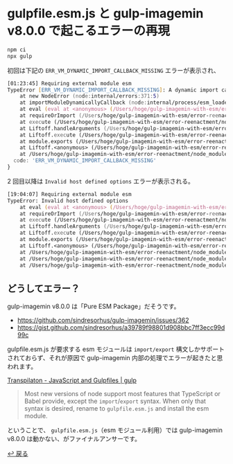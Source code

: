 # gulpfile.esm.js と gulp-imagemin v8.0.0 で起こるエラーの再現

```zsh
npm ci
npx gulp
```

初回は下記の `ERR_VM_DYNAMIC_IMPORT_CALLBACK_MISSING` エラーが表示され、

```zsh
[01:23:45] Requiring external module esm
TypeError [ERR_VM_DYNAMIC_IMPORT_CALLBACK_MISSING]: A dynamic import callback was not specified.
    at new NodeError (node:internal/errors:371:5)
    at importModuleDynamicallyCallback (node:internal/process/esm_loader:39:9)
    at eval (eval at <anonymous> (/Users/hoge/gulp-imagemin-with-esm/error-reenactment/node_modules/gulp-cli/lib/shared/require-or-import.js:10:15), <anonymous>:3:1)
    at requireOrImport (/Users/hoge/gulp-imagemin-with-esm/error-reenactment/node_modules/gulp-cli/lib/shared/require-or-import.js:24:7)
    at execute (/Users/hoge/gulp-imagemin-with-esm/error-reenactment/node_modules/gulp-cli/lib/versioned/^4.0.0/index.js:37:3)
    at Liftoff.handleArguments (/Users/hoge/gulp-imagemin-with-esm/error-reenactment/node_modules/gulp-cli/index.js:211:24)
    at Liftoff.execute (/Users/hoge/gulp-imagemin-with-esm/error-reenactment/node_modules/liftoff/index.js:201:12)
    at module.exports (/Users/hoge/gulp-imagemin-with-esm/error-reenactment/node_modules/flagged-respawn/index.js:51:3)
    at Liftoff.<anonymous> (/Users/hoge/gulp-imagemin-with-esm/error-reenactment/node_modules/liftoff/index.js:191:5)
    at /Users/hoge/gulp-imagemin-with-esm/error-reenactment/node_modules/liftoff/index.js:149:9 {
  code: 'ERR_VM_DYNAMIC_IMPORT_CALLBACK_MISSING'
}
```

2 回目以降は `Invalid host defined options` エラーが表示される。

```zsh
[19:04:07] Requiring external module esm
TypeError: Invalid host defined options
    at eval (eval at <anonymous> (/Users/hoge/gulp-imagemin-with-esm/error-reenactment/node_modules/gulp-cli/lib/shared/require-or-import.js:10:15), <anonymous>:3:1)
    at requireOrImport (/Users/hoge/gulp-imagemin-with-esm/error-reenactment/node_modules/gulp-cli/lib/shared/require-or-import.js:24:7)
    at execute (/Users/hoge/gulp-imagemin-with-esm/error-reenactment/node_modules/gulp-cli/lib/versioned/^4.0.0/index.js:37:3)
    at Liftoff.handleArguments (/Users/hoge/gulp-imagemin-with-esm/error-reenactment/node_modules/gulp-cli/index.js:211:24)
    at Liftoff.execute (/Users/hoge/gulp-imagemin-with-esm/error-reenactment/node_modules/liftoff/index.js:201:12)
    at module.exports (/Users/hoge/gulp-imagemin-with-esm/error-reenactment/node_modules/flagged-respawn/index.js:51:3)
    at Liftoff.<anonymous> (/Users/hoge/gulp-imagemin-with-esm/error-reenactment/node_modules/liftoff/index.js:191:5)
    at /Users/hoge/gulp-imagemin-with-esm/error-reenactment/node_modules/liftoff/index.js:149:9
    at /Users/hoge/gulp-imagemin-with-esm/error-reenactment/node_modules/v8flags/index.js:162:14
    at /Users/hoge/gulp-imagemin-with-esm/error-reenactment/node_modules/v8flags/index.js:41:14
```

## どうしてエラー？

gulp-imagemin v8.0.0 は「Pure ESM Package」だそうです。

- https://github.com/sindresorhus/gulp-imagemin/issues/362
- https://gist.github.com/sindresorhus/a39789f98801d908bbc7ff3ecc99d99c

gulpfile.esm.js が要求する esm モジュールは `import/export` 構文しかサポートされておらず、それが原因で gulp-imagemin 内部の処理でエラーが起きたと思われます。

[Transpilaton - JavaScript and Gulpfiles | gulp](https://gulpjs.com/docs/en/getting-started/javascript-and-gulpfiles#transpilation)

> Most new versions of node support most features that TypeScript or Babel provide, except the `import`/`export` syntax. When only that syntax is desired, rename to `gulpfile.esm.js` and install the esm module.

ということで、 `gulpfile.esm.js`（esm モジュール利用）では gulp-imagemin v8.0.0 は動かない、がファイナルアンサーです。

[↩︎ 戻る](../)
